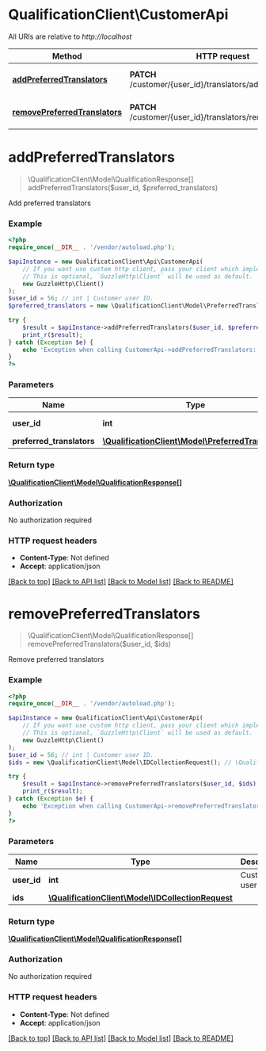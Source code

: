 # QualificationClient\CustomerApi

All URIs are relative to *http://localhost*

Method | HTTP request | Description
------------- | ------------- | -------------
[**addPreferredTranslators**](CustomerApi.md#addPreferredTranslators) | **PATCH** /customer/{user_id}/translators/add_preferred | Add preferred translators
[**removePreferredTranslators**](CustomerApi.md#removePreferredTranslators) | **PATCH** /customer/{user_id}/translators/remove_preferred | Remove preferred translators


# **addPreferredTranslators**
> \QualificationClient\Model\QualificationResponse[] addPreferredTranslators($user_id, $preferred_translators)

Add preferred translators



### Example
```php
<?php
require_once(__DIR__ . '/vendor/autoload.php');

$apiInstance = new QualificationClient\Api\CustomerApi(
    // If you want use custom http client, pass your client which implements `GuzzleHttp\ClientInterface`.
    // This is optional, `GuzzleHttp\Client` will be used as default.
    new GuzzleHttp\Client()
);
$user_id = 56; // int | Customer user ID.
$preferred_translators = new \QualificationClient\Model\PreferredTranslators(); // \QualificationClient\Model\PreferredTranslators | 

try {
    $result = $apiInstance->addPreferredTranslators($user_id, $preferred_translators);
    print_r($result);
} catch (Exception $e) {
    echo 'Exception when calling CustomerApi->addPreferredTranslators: ', $e->getMessage(), PHP_EOL;
}
?>
```

### Parameters

Name | Type | Description  | Notes
------------- | ------------- | ------------- | -------------
 **user_id** | **int**| Customer user ID. |
 **preferred_translators** | [**\QualificationClient\Model\PreferredTranslators**](../Model/PreferredTranslators.md)|  |

### Return type

[**\QualificationClient\Model\QualificationResponse[]**](../Model/QualificationResponse.md)

### Authorization

No authorization required

### HTTP request headers

 - **Content-Type**: Not defined
 - **Accept**: application/json

[[Back to top]](#) [[Back to API list]](../../README.md#documentation-for-api-endpoints) [[Back to Model list]](../../README.md#documentation-for-models) [[Back to README]](../../README.md)

# **removePreferredTranslators**
> \QualificationClient\Model\QualificationResponse[] removePreferredTranslators($user_id, $ids)

Remove preferred translators



### Example
```php
<?php
require_once(__DIR__ . '/vendor/autoload.php');

$apiInstance = new QualificationClient\Api\CustomerApi(
    // If you want use custom http client, pass your client which implements `GuzzleHttp\ClientInterface`.
    // This is optional, `GuzzleHttp\Client` will be used as default.
    new GuzzleHttp\Client()
);
$user_id = 56; // int | Customer user ID.
$ids = new \QualificationClient\Model\IDCollectionRequest(); // \QualificationClient\Model\IDCollectionRequest | 

try {
    $result = $apiInstance->removePreferredTranslators($user_id, $ids);
    print_r($result);
} catch (Exception $e) {
    echo 'Exception when calling CustomerApi->removePreferredTranslators: ', $e->getMessage(), PHP_EOL;
}
?>
```

### Parameters

Name | Type | Description  | Notes
------------- | ------------- | ------------- | -------------
 **user_id** | **int**| Customer user ID. |
 **ids** | [**\QualificationClient\Model\IDCollectionRequest**](../Model/IDCollectionRequest.md)|  |

### Return type

[**\QualificationClient\Model\QualificationResponse[]**](../Model/QualificationResponse.md)

### Authorization

No authorization required

### HTTP request headers

 - **Content-Type**: Not defined
 - **Accept**: application/json

[[Back to top]](#) [[Back to API list]](../../README.md#documentation-for-api-endpoints) [[Back to Model list]](../../README.md#documentation-for-models) [[Back to README]](../../README.md)

